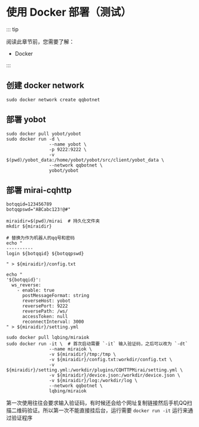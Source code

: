 # 使用 Docker 部署（测试）

::: tip

阅读此章节前，您需要了解：

- Docker

:::

## 创建 docker network

```shell
sudo docker network create qqbotnet
```

## 部署 yobot

```shell
sudo docker pull yobot/yobot
sudo docker run -d \
                --name yobot \
                -p 9222:9222 \
                -v $(pwd)/yobot_data:/home/yobot/yobot/src/client/yobot_data \
                --network qqbotnet \
                yobot/yobot
```

## 部署 mirai-cqhttp

```shell
botqqid=123456789
botqqpswd="ABCabc123!@#"

miraidir=$(pwd)/mirai  # 持久化文件夹
mkdir ${miraidir}

# 替换为作为机器人的qq号和密码
echo "
----------
login ${botqqid} ${botqqpswd}

" > ${miraidir}/config.txt

echo "
'${botqqid}':
  ws_reverse:
    - enable: true
      postMessageFormat: string
      reverseHost: yobot
      reversePort: 9222
      reversePath: /ws/
      accessToken: null
      reconnectInterval: 3000
" > ${miraidir}/setting.yml

sudo docker pull lqbing/miraiok
sudo docker run -it \  # 首次启动需要 `-it` 输入验证码，之后可以改为 `-dt`
                --name miraiok \
                -v ${miraidir}/tmp:/tmp \
                -v ${miraidir}/config.txt:workdir/config.txt \
                -v ${miraidir}/setting.yml:/workdir/plugins/CQHTTPMirai/setting.yml \
                -v ${miraidir}/device.json:/workdir/device.json \
                -v ${miraidir}/log:/workdir/log \
                --network qqbotnet \
                lqbing/miraiok
```

第一次使用往往会要求输入验证码，有时候还会给个网址复制链接然后手机QQ扫描二维码验证。所以第一次不能直接挂后台，运行需要 `docker run -it` 运行来通过验证程序
